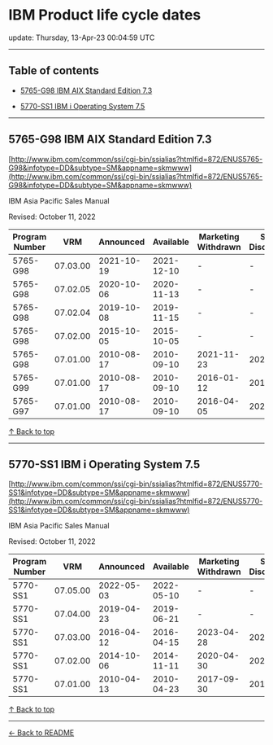 # IBM Product life cycle dates

update: Thursday, 13-Apr-23 00:04:59 UTC

---

## Table of contents


- [5765-G98 IBM AIX Standard Edition 7.3](#5765-g98-ibm-aix-standard-edition-7-3)

- [5770-SS1 IBM i Operating System 7.5](#5770-ss1-ibm-i-operating-system-7-5)


---





## 5765-G98 IBM AIX Standard Edition 7.3

[http://www.ibm.com/common/ssi/cgi-bin/ssialias?htmlfid=872/ENUS5765-G98&infotype=DD&subtype=SM&appname=skmwww](http://www.ibm.com/common/ssi/cgi-bin/ssialias?htmlfid=872/ENUS5765-G98&infotype=DD&subtype=SM&appname=skmwww)

IBM Asia Pacific Sales Manual

Revised: October 11, 2022

| Program Number | VRM | Announced | Available | Marketing Withdrawn | Service Discontinued |
| --- | --- | --- | --- | --- | --- |
| 5765-G98 | 07.03.00 | 2021-10-19 | 2021-12-10 | - | - |
| 5765-G98 | 07.02.05 | 2020-10-06 | 2020-11-13 | - | - |
| 5765-G98 | 07.02.04 | 2019-10-08 | 2019-11-15 | - | - |
| 5765-G98 | 07.02.00 | 2015-10-05 | 2015-10-05 | - | - |
| 5765-G98 | 07.01.00 | 2010-08-17 | 2010-09-10 | 2021-11-23 | 2023-04-30 |
| 5765-G99 | 07.01.00 | 2010-08-17 | 2010-09-10 | 2016-01-12 | 2016-09-30 |
| 5765-G97 | 07.01.00 | 2010-08-17 | 2010-09-10 | 2016-04-05 | 2023-04-30 |





[↑ Back to top](#table-of-contents)

---





## 5770-SS1 IBM i Operating System 7.5

[http://www.ibm.com/common/ssi/cgi-bin/ssialias?htmlfid=872/ENUS5770-SS1&infotype=DD&subtype=SM&appname=skmwww](http://www.ibm.com/common/ssi/cgi-bin/ssialias?htmlfid=872/ENUS5770-SS1&infotype=DD&subtype=SM&appname=skmwww)

IBM Asia Pacific Sales Manual

Revised: October 11, 2022

| Program Number | VRM | Announced | Available | Marketing Withdrawn | Service Discontinued |
| --- | --- | --- | --- | --- | --- |
| 5770-SS1 | 07.05.00 | 2022-05-03 | 2022-05-10 | - | - |
| 5770-SS1 | 07.04.00 | 2019-04-23 | 2019-06-21 | - | - |
| 5770-SS1 | 07.03.00 | 2016-04-12 | 2016-04-15 | 2023-04-28 | 2023-09-30 |
| 5770-SS1 | 07.02.00 | 2014-10-06 | 2014-11-11 | 2020-04-30 | 2021-04-30 |
| 5770-SS1 | 07.01.00 | 2010-04-13 | 2010-04-23 | 2017-09-30 | 2018-04-30 |





[↑ Back to top](#table-of-contents)

---



[← Back to README](./README.md)